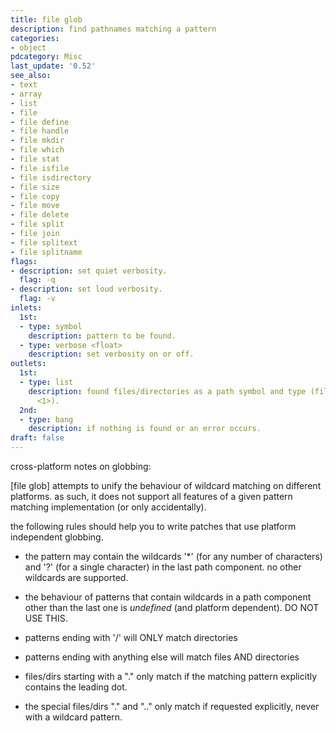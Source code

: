 ```yaml
---
title: file glob
description: find pathnames matching a pattern
categories:
- object
pdcategory: Misc
last_update: '0.52'
see_also:
- text
- array
- list
- file
- file define
- file handle
- file mkdir
- file which
- file stat
- file isfile
- file isdirectory
- file size
- file copy
- file move
- file delete
- file split
- file join
- file splitext
- file splitname
flags:
- description: set quiet verbosity.
  flag: -q
- description: set loud verbosity.
  flag: -v
inlets:
  1st:
  - type: symbol
    description: pattern to be found.
  - type: verbose <float>
    description: set verbosity on or off.
outlets:
  1st:
  - type: list
    description: found files/directories as a path symbol and type (file <0> or directory
      <1>).
  2nd:
  - type: bang
    description: if nothing is found or an error occurs.
draft: false
---
```

cross-platform notes on globbing:

[file glob] attempts to unify the behaviour of wildcard matching on different platforms. as such, it does not support all features of a given pattern matching implementation (or only accidentally).

the following rules should help you to write patches that use platform independent globbing.

- the pattern may contain the wildcards '*' (for any number of characters) and '?' (for a single character) in the last path component. no other wildcards are supported.

- the behaviour of patterns that contain wildcards in a path component other than the last one is *undefined* (and platform dependent). DO NOT USE THIS.

- patterns ending with '/' will ONLY match directories

- patterns ending with anything else will match files AND directories

- files/dirs starting with a "." only match if the matching pattern explicitly contains the leading dot.

- the special files/dirs "." and ".." only match if requested explicitly, never with a wildcard pattern.
